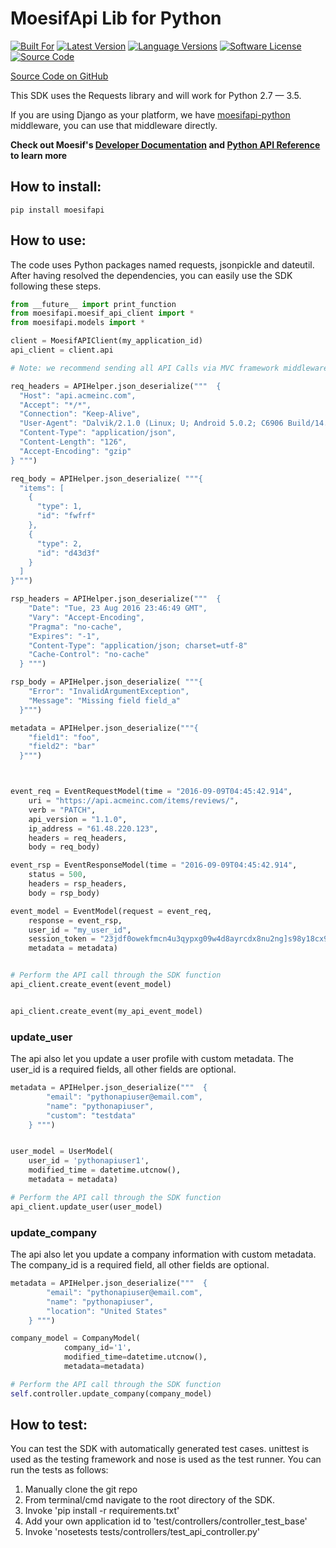 # MoesifApi Lib for Python

[![Built For][ico-built-for]][link-built-for]
[![Latest Version][ico-version]][link-package]
[![Language Versions][ico-language]][link-language]
[![Software License][ico-license]][link-license]
[![Source Code][ico-source]][link-source]

[Source Code on GitHub](https://github.com/moesif/moesifapi-python)

This SDK uses the Requests library and will work for Python 2.7 — 3.5.

If you are using Django as your platform, we have [moesifapi-python](https://github.com/Moesif/moesifapi-python) middleware, you can use that middleware directly.

__Check out Moesif's [Developer Documentation](https://www.moesif.com/docs) and [Python API Reference](https://www.moesif.com/docs/api?python) to learn more__


## How to install:

```
pip install moesifapi
```

## How to use:

The code uses Python packages named requests, jsonpickle and dateutil.
After having resolved the dependencies, you can easily use the SDK following these steps.

```python
from __future__ import print_function
from moesifapi.moesif_api_client import *
from moesifapi.models import *

client = MoesifAPIClient(my_application_id)
api_client = client.api

# Note: we recommend sending all API Calls via MVC framework middleware.

req_headers = APIHelper.json_deserialize("""  {
  "Host": "api.acmeinc.com",
  "Accept": "*/*",
  "Connection": "Keep-Alive",
  "User-Agent": "Dalvik/2.1.0 (Linux; U; Android 5.0.2; C6906 Build/14.5.A.0.242)",
  "Content-Type": "application/json",
  "Content-Length": "126",
  "Accept-Encoding": "gzip"
} """)

req_body = APIHelper.json_deserialize( """{
  "items": [
    {
      "type": 1,
      "id": "fwfrf"
    },
    {
      "type": 2,
      "id": "d43d3f"
    }
  ]
}""")

rsp_headers = APIHelper.json_deserialize("""  {
    "Date": "Tue, 23 Aug 2016 23:46:49 GMT",
    "Vary": "Accept-Encoding",
    "Pragma": "no-cache",
    "Expires": "-1",
    "Content-Type": "application/json; charset=utf-8"
    "Cache-Control": "no-cache"
  } """)

rsp_body = APIHelper.json_deserialize( """{
    "Error": "InvalidArgumentException",
    "Message": "Missing field field_a"
  }""")

metadata = APIHelper.json_deserialize("""{
    "field1": "foo",
    "field2": "bar"
  }""")



event_req = EventRequestModel(time = "2016-09-09T04:45:42.914",
    uri = "https://api.acmeinc.com/items/reviews/",
    verb = "PATCH",
    api_version = "1.1.0",
    ip_address = "61.48.220.123",
    headers = req_headers,
    body = req_body)

event_rsp = EventResponseModel(time = "2016-09-09T04:45:42.914",
    status = 500,
    headers = rsp_headers,
    body = rsp_body)

event_model = EventModel(request = event_req,
    response = event_rsp,
    user_id = "my_user_id",
    session_token = "23jdf0owekfmcn4u3qypxg09w4d8ayrcdx8nu2ng]s98y18cx98q3yhwmnhcfx43f",
    metadata = metadata)


# Perform the API call through the SDK function
api_client.create_event(event_model)


api_client.create_event(my_api_event_model)
```

### update_user

The api also let you update a user profile with custom metadata.
The user_id is a required fields, all other fields are optional.

```python
metadata = APIHelper.json_deserialize("""  {
        "email": "pythonapiuser@email.com",
        "name": "pythonapiuser",
        "custom": "testdata"
    } """)


user_model = UserModel(
    user_id = 'pythonapiuser1',
    modified_time = datetime.utcnow(),
    metadata = metadata)

# Perform the API call through the SDK function
api_client.update_user(user_model)

```

### update_company

The api also let you update a company information with custom metadata.
The company_id is a required field, all other fields are optional.

```python
metadata = APIHelper.json_deserialize("""  {
        "email": "pythonapiuser@email.com",
        "name": "pythonapiuser",
        "location": "United States"
    } """)

company_model = CompanyModel(
            company_id='1',
            modified_time=datetime.utcnow(),
            metadata=metadata)

# Perform the API call through the SDK function
self.controller.update_company(company_model)
```

## How  to test:

You can test the SDK with automatically generated test
cases. unittest is used as the testing framework and nose is used as the test
runner. You can run the tests as follows:

  1. Manually clone the git repo
  2. From terminal/cmd navigate to the root directory of the SDK.
  3. Invoke 'pip install -r requirements.txt'
  4. Add your own application id to 'test/controllers/controller_test_base'
  5. Invoke 'nosetests tests/controllers/test_api_controller.py'

  [ico-built-for]: https://img.shields.io/badge/built%20for-python-blue.svg
  [ico-version]: https://img.shields.io/pypi/v/moesifapi.svg
  [ico-language]: https://img.shields.io/pypi/pyversions/moesifapi.svg
  [ico-license]: https://img.shields.io/badge/License-Apache%202.0-green.svg
  [ico-source]: https://img.shields.io/github/last-commit/moesif/moesifapi-python.svg?style=social

  [link-built-for]: https://www.python.org/
  [link-package]: https://pypi.python.org/pypi/moesifapi
  [link-language]: https://pypi.python.org/pypi/moesifapi
  [link-license]: https://raw.githubusercontent.com/Moesif/moesifapi-python/master/LICENSE
  [link-source]: https://github.com/Moesif/moesifapi-python
